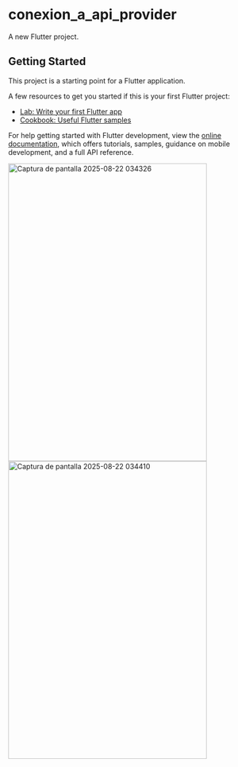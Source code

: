 # conexion_a_api_provider

A new Flutter project.

## Getting Started

This project is a starting point for a Flutter application.

A few resources to get you started if this is your first Flutter project:

- [Lab: Write your first Flutter app](https://docs.flutter.dev/get-started/codelab)
- [Cookbook: Useful Flutter samples](https://docs.flutter.dev/cookbook)

For help getting started with Flutter development, view the
[online documentation](https://docs.flutter.dev/), which offers tutorials,
samples, guidance on mobile development, and a full API reference.


<img width="400" height="600" alt="Captura de pantalla 2025-08-22 034326" src="https://github.com/user-attachments/assets/d1502e6b-1060-4c81-ad4e-25f317009b37" />



<img width="400" height="600" alt="Captura de pantalla 2025-08-22 034410" src="https://github.com/user-attachments/assets/91b8b42b-7879-4edf-a8a9-64ebc14d2eb2" />

